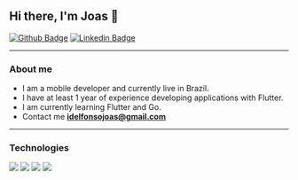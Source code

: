 ## Hi there, I'm Joas 👋

[![Github Badge](https://img.shields.io/badge/-Github-000?style=flat-square&logo=Github&logoColor=white&link=https://github.com/joasdc)](https://github.com/joasnog)
[![Linkedin Badge](https://img.shields.io/badge/-LinkedIn-blue?style=flat-square&logo=Linkedin&logoColor=white&link=https://www.linkedin.com/in/joasdc/)](https://www.linkedin.com/in/joasdc) 

---
### About me

- I am a mobile developer and currently live in Brazil.
- I have at least 1 year of experience developing applications with Flutter.
- I am currently learning Flutter and Go.
- Contact me **idelfonsojoas@gmail.com** 

---
### Technologies
![](https://img.shields.io/badge/Dart-informational?style=flat&logo=dart&logoColor=white&color=323330)
![](https://img.shields.io/badge/Flutter-informational?style=flat&logo=flutter&logoColor=white&color=323330)
![](https://img.shields.io/badge/Go-informational?style=flat&logo=go&logoColor=white&color=323330)
![](https://img.shields.io/badge/Firebase-informational?style=flat&logo=firebase&logoColor=white&color=323330)


